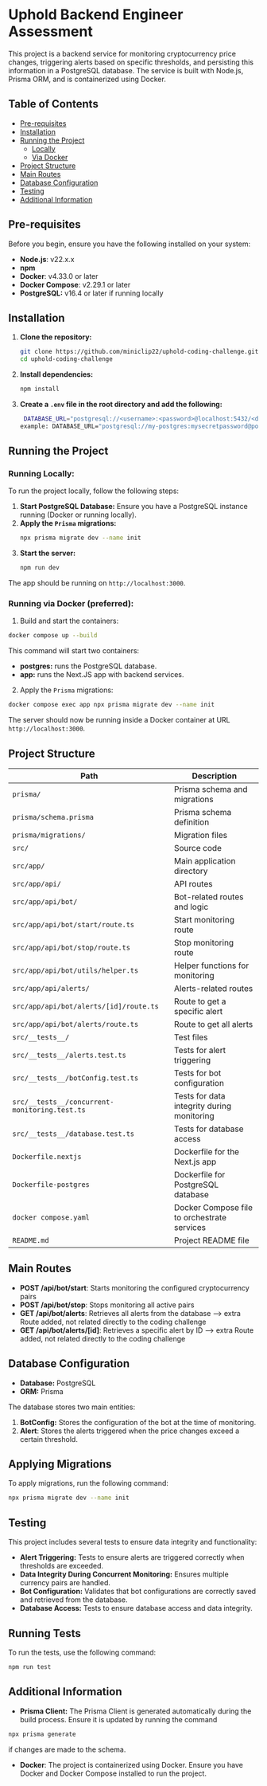 # Uphold Backend Engineer Assessment

This project is a backend service for monitoring cryptocurrency price changes, triggering alerts based on specific thresholds, and persisting this information in a PostgreSQL database. The service is built with Node.js, Prisma ORM, and is containerized using Docker.

## Table of Contents

- [Pre-requisites](#pre-requisites)
- [Installation](#installation)
- [Running the Project](#running-the-project)
    - [Locally](#running-locally)
    - [Via Docker](#running-via-docker-preferred)
- [Project Structure](#project-structure)
- [Main Routes](#main-routes)
- [Database Configuration](#database-configuration)
- [Testing](#testing)
- [Additional Information](#additional-information)

## Pre-requisites

Before you begin, ensure you have the following installed on your system:

- **Node.js**: v22.x.x
- **npm**
- **Docker**: v4.33.0 or later
- **Docker Compose**: v2.29.1 or later
- **PostgreSQL:** v16.4 or later if running locally

## Installation

1. **Clone the repository:**
   ```bash
   git clone https://github.com/miniclip22/uphold-coding-challenge.git
   cd uphold-coding-challenge
2. **Install dependencies:**
   ```bash
   npm install
3. **Create a `.env` file in the root directory and add the following:**
   ```bash      
    DATABASE_URL="postgresql://<username>:<password>@localhost:5432/<database_name>"
   example: DATABASE_URL="postgresql://my-postgres:mysecretpassword@postgres:5432/mydatabase"
   ```
## Running the Project

### Running Locally:

To run the project locally, follow the following steps:

1. **Start PostgreSQL Database:**
   Ensure you have a PostgreSQL instance running (Docker or running locally).
2. **Apply the `Prisma` migrations:**
   ```bash
   npx prisma migrate dev --name init
   ```
3. **Start the server:**
   ```bash
   npm run dev
   ```   
  The app should be running on `http://localhost:3000`. 

### Running via Docker (preferred):

1. Build and start the containers:
```bash 
docker compose up --build 
```
This command will start two containers:
* **postgres:** runs the PostgreSQL database.
* **app:** runs the Next.JS app with backend services.

2. Apply the `Prisma` migrations:
```bash
docker compose exec app npx prisma migrate dev --name init
```
The server should now be running inside a Docker container at URL `http://localhost:3000`.

## Project Structure

| Path                                          | Description                                 |
|-----------------------------------------------|---------------------------------------------|
| `prisma/`                                     | Prisma schema and migrations                |
| `prisma/schema.prisma`                        | Prisma schema definition                    |
| `prisma/migrations/`                          | Migration files                             |
| `src/`                                        | Source code                                 |
| `src/app/`                                    | Main application directory                  |
| `src/app/api/`                                | API routes                                  |
| `src/app/api/bot/`                            | Bot-related routes and logic                |
| `src/app/api/bot/start/route.ts`              | Start monitoring route                      |
| `src/app/api/bot/stop/route.ts`               | Stop monitoring route                       |
| `src/app/api/bot/utils/helper.ts`             | Helper functions for monitoring             |
| `src/app/api/alerts/`                         | Alerts-related routes                       |
| `src/app/api/bot/alerts/[id]/route.ts`        | Route to get a specific alert               |
| `src/app/api/bot/alerts/route.ts`             | Route to get all alerts                     |
| `src/__tests__/`                              | Test files                                  |
| `src/__tests__/alerts.test.ts`                | Tests for alert triggering                  |
| `src/__tests__/botConfig.test.ts`             | Tests for bot configuration                 |
| `src/__tests__/concurrent-monitoring.test.ts` | Tests for data integrity during monitoring  |
| `src/__tests__/database.test.ts`              | Tests for database access                   |
| `Dockerfile.nextjs`                           | Dockerfile for the Next.js app              |
| `Dockerfile-postgres`                         | Dockerfile for PostgreSQL database          |
| `docker compose.yaml`                         | Docker Compose file to orchestrate services |
| `README.md`                                   | Project README file                         |

## Main Routes

* **POST /api/bot/start**: Starts monitoring the configured cryptocurrency pairs
* **POST /api/bot/stop**: Stops monitoring all active pairs
* **GET /api/bot/alerts**: Retrieves all alerts from the database --> extra Route added, not related directly to the coding challenge
* **GET /api/bot/alerts/[id]**: Retrieves a specific alert by ID --> extra Route added, not related directly to the coding challenge

## Database Configuration

* **Database:** PostgreSQL
* **ORM:** Prisma

The database stores two main entities:

1. **BotConfig:** Stores the configuration of the bot at the time of monitoring.
2. **Alert**: Stores the alerts triggered when the price changes exceed a certain threshold.

## Applying Migrations

To apply migrations, run the following command:

```bash
npx prisma migrate dev --name init
```

## Testing

This project includes several tests to ensure data integrity and functionality:

* **Alert Triggering:** Tests to ensure alerts are triggered correctly when thresholds are exceeded.
* **Data Integrity During Concurrent Monitoring:** Ensures multiple currency pairs are handled.
* **Bot Configuration:** Validates that bot configurations are correctly saved and retrieved from the database.
* **Database Access:** Tests to ensure database access and data integrity.

## Running Tests

To run the tests, use the following command:

```bash 
npm run test
```

## Additional Information

* **Prisma Client:** The Prisma Client is generated automatically during the build process. Ensure it is updated by running the command 
```bash 
npx prisma generate
```
if changes are made to the schema.
* **Docker**: The project is containerized using Docker. Ensure you have Docker and Docker Compose installed to run the project.

